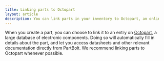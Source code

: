 ```yaml
---
title: Linking parts to Octopart
layout: article
description: You can link parts in your inventory to Octopart, an online database of electronic components, to get quick access to documentation and other information.
---
```


When you create a part, you can choose to link it to an entry on [Octopart](https://octopart.com), a large database of electronic components. Doing so will automatically fill in details about the part, and let you access datasheets and other relevant documentation directly from PartBolt. We recommend linking parts to Octopart whenever possible.

<!-- To link a part: TODO -->